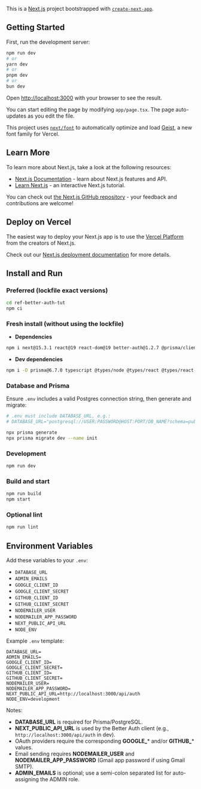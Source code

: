 This is a [Next.js](https://nextjs.org) project bootstrapped with [`create-next-app`](https://nextjs.org/docs/app/api-reference/cli/create-next-app).

## Getting Started

First, run the development server:

```bash
npm run dev
# or
yarn dev
# or
pnpm dev
# or
bun dev
```

Open [http://localhost:3000](http://localhost:3000) with your browser to see the result.

You can start editing the page by modifying `app/page.tsx`. The page auto-updates as you edit the file.

This project uses [`next/font`](https://nextjs.org/docs/app/building-your-application/optimizing/fonts) to automatically optimize and load [Geist](https://vercel.com/font), a new font family for Vercel.

## Learn More

To learn more about Next.js, take a look at the following resources:

- [Next.js Documentation](https://nextjs.org/docs) - learn about Next.js features and API.
- [Learn Next.js](https://nextjs.org/learn) - an interactive Next.js tutorial.

You can check out [the Next.js GitHub repository](https://github.com/vercel/next.js) - your feedback and contributions are welcome!

## Deploy on Vercel

The easiest way to deploy your Next.js app is to use the [Vercel Platform](https://vercel.com/new?utm_medium=default-template&filter=next.js&utm_source=create-next-app&utm_campaign=create-next-app-readme) from the creators of Next.js.

Check out our [Next.js deployment documentation](https://nextjs.org/docs/app/building-your-application/deploying) for more details.


## Install and Run

### Preferred (lockfile exact versions)
```bash
cd ref-better-auth-tut
npm ci
```

### Fresh install (without using the lockfile)
- **Dependencies**
```bash
npm i next@15.3.1 react@19 react-dom@19 better-auth@1.2.7 @prisma/client@6.7.0 @node-rs/argon2 @radix-ui/react-label @radix-ui/react-slot class-variance-authority clsx lucide-react next-themes nodemailer sonner tailwind-merge
```

- **Dev dependencies**
```bash
npm i -D prisma@6.7.0 typescript @types/node @types/react @types/react-dom eslint@^9 eslint-config-next@15.3.1 @eslint/eslintrc @tailwindcss/postcss@^4 tailwindcss@^4 tw-animate-css
```

### Database and Prisma
Ensure `.env` includes a valid Postgres connection string, then generate and migrate:
```bash
# .env must include DATABASE_URL, e.g.:
# DATABASE_URL="postgresql://USER:PASSWORD@HOST:PORT/DB_NAME?schema=public"

npx prisma generate
npx prisma migrate dev --name init
```

### Development
```bash
npm run dev
```

### Build and start
```bash
npm run build
npm start
```

### Optional lint
```bash
npm run lint
```

## Environment Variables
Add these variables to your `.env`:

- `DATABASE_URL`
- `ADMIN_EMAILS`
- `GOOGLE_CLIENT_ID`
- `GOOGLE_CLIENT_SECRET`
- `GITHUB_CLIENT_ID`
- `GITHUB_CLIENT_SECRET`
- `NODEMAILER_USER`
- `NODEMAILER_APP_PASSWORD`
- `NEXT_PUBLIC_API_URL`
- `NODE_ENV`

Example `.env` template:
```env
DATABASE_URL=
ADMIN_EMAILS=
GOOGLE_CLIENT_ID=
GOOGLE_CLIENT_SECRET=
GITHUB_CLIENT_ID=
GITHUB_CLIENT_SECRET=
NODEMAILER_USER=
NODEMAILER_APP_PASSWORD=
NEXT_PUBLIC_API_URL=http://localhost:3000/api/auth
NODE_ENV=development
```

Notes:
- **DATABASE_URL** is required for Prisma/PostgreSQL.
- **NEXT_PUBLIC_API_URL** is used by the Better Auth client (e.g., `http://localhost:3000/api/auth` in dev).
- OAuth providers require the corresponding **GOOGLE_*** and/or **GITHUB_*** values.
- Email sending requires **NODEMAILER_USER** and **NODEMAILER_APP_PASSWORD** (Gmail app password if using Gmail SMTP).
- **ADMIN_EMAILS** is optional; use a semi-colon separated list for auto-assigning the ADMIN role.

